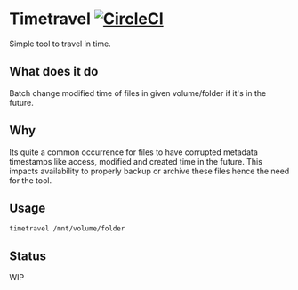 # Timetravel  [![CircleCI](https://circleci.com/gh/radekdymacz/timetravel.svg?style=svg)](https://circleci.com/gh/radekdymacz/timetravel)

Simple tool to travel in time.

## What does it do

Batch change modified time of files in given volume/folder if it's in the future.

## Why

Its quite a common occurrence for files to have corrupted metadata timestamps like access, modified and created time in the future. This impacts availability to properly backup or archive these files hence the need for the tool.


## Usage

```
timetravel /mnt/volume/folder
```

## Status

WIP
